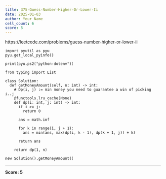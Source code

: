 ```yaml
---
title: 375-Guess-Number-Higher-Or-Lower-Ii
date: 2025-01-03
author: Your Name
cell_count: 6
score: 5
---
```


https://leetcode.com/problems/guess-number-higher-or-lower-ii


```
import pyutil as pyu
pyu.get_local_pyinfo()
```


```
print(pyu.ps2("python-dotenv"))
```


```
from typing import List
```


```
class Solution:
  def getMoneyAmount(self, n: int) -> int:
    # Dp(i, j) := min money you need to guarantee a win of picking i..j
    @functools.lru_cache(None)
    def dp(i: int, j: int) -> int:
      if i >= j:
        return 0

      ans = math.inf

      for k in range(i, j + 1):
        ans = min(ans, max(dp(i, k - 1), dp(k + 1, j)) + k)

      return ans

    return dp(1, n)
```


```
new Solution().getMoneyAmount()
```


---
**Score: 5**